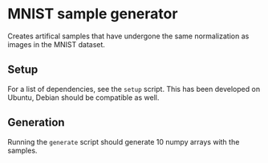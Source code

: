 # MNIST sample generator

Creates artifical samples that have undergone the same normalization as images in the MNIST dataset.

## Setup
For a list of dependencies, see the `setup` script. This has been developed on Ubuntu, Debian should be compatible as well.

## Generation
Running the `generate` script should generate 10 numpy arrays with the samples.
